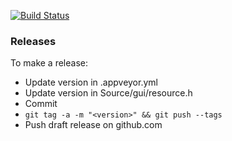 [![Build Status](https://ci.appveyor.com/api/projects/status/github/gorlak/P4Win?branch=master&svg=true)](https://ci.appveyor.com/project/GeoffEvans/p4win)

### Releases

To make a release:

* Update version in .appveyor.yml
* Update version in Source/gui/resource.h
* Commit
* `git tag -a -m "<version>" && git push --tags`
* Push draft release on github.com
